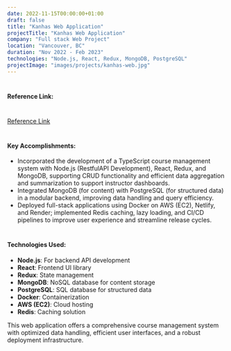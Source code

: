 ```yaml
---
date: 2022-11-15T00:00:00+01:00
draft: false
title: "Kanhas Web Application"
projectTitle: "Kanhas Web Application"
company: "Full stack Web Project"
location: "Vancouver, BC"
duration: "Nov 2022 - Feb 2023"
technologies: "Node.js, React, Redux, MongoDB, PostgreSQL"
projectImage: "images/projects/kanhas-web.jpg"
---
```

<div style="margin-bottom: 40px;"></div>
<div style="margin-bottom: 40px;"></div>

#### Reference Link:
<div style="margin-bottom: 40px;"></div>

[Reference Link](https://github.com/Raulitoflying/CS5610-final-project)

<div style="margin-bottom: 40px;"></div>

#### Key Accomplishments:

- Incorporated the development of a TypeScript course management system with Node.js (RestfulAPI Development), React, Redux, and MongoDB,
supporting CRUD functionality and efficient data aggregation and summarization to support instructor dashboards.
- Integrated MongoDB (for content) with PostgreSQL (for structured data) in a modular backend, improving data handling and query efficiency.
- Deployed full-stack applications using Docker on AWS (EC2), Netlify, and Render; implemented Redis caching, lazy loading, and CI/CD
pipelines to improve user experience and streamline release cycles.

<div style="margin-bottom: 40px;"></div>

#### Technologies Used:
- **Node.js**: For backend API development
- **React**: Frontend UI library
- **Redux**: State management
- **MongoDB**: NoSQL database for content storage
- **PostgreSQL**: SQL database for structured data
- **Docker**: Containerization
- **AWS (EC2)**: Cloud hosting
- **Redis**: Caching solution

This web application offers a comprehensive course management system with optimized data handling, efficient user interfaces, and a robust deployment infrastructure. 